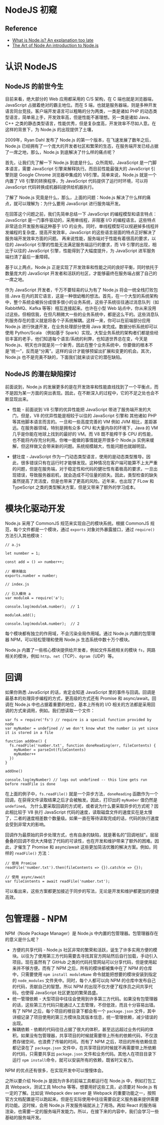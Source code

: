 # NodeJS 初窥
## Reference
- [What is Node.js? An explanation too late](https://lethalbrains.com/what-is-node-js-an-explanation-too-late-477c10778dea#.5daatualo)
- [The Art of Node An introduction to Node.js](https://github.com/maxogden/art-of-node#modules)

# 认识 NodeJS
## NodeJS 的前世今生
目前来看，绝大部分的 Web 应用都采用的 C/S 架构，在 C 端也就是浏览器端，JavaScript 占据着绝对的霸主地位。而在 S 端，也就是服务器端，则是多种开发语言同台竞技。客户端开发语言可以粗略的分为两类，一类是诸如 PHP 的动态类型语言，简单易上手，开发效率高，但是性能不甚理想。另一类是诸如 Java、C++ 之类的静态类型语言，性能优秀，但是复杂度高，开发效率不尽如人意。在这样的背景下，为 Node.js 的出现提供了土壤，

2009年，Ryan Dahl 发布了 Node.js 的第一个版本，在飞速发展了数年之后，Node.js 已经拥有了一个庞大的开发者社区和繁荣的生态，在服务端开发已经占据了一席之地，那么，Node.js 到底解决了什么样的痛点呢？

首先，让我们先了解一下 Node.js 到底是什么。众所周知，JavaScript 是一门脚本语言，需要 JavaScript 引擎来解释执行。而目前性能最强大的 JavaScript 引擎则是 Google Chrome 浏览器中集成的 V8引擎。简单来说，Node.js 就是一个内置了 V8 引擎的转换程序，为 JavaScript 代码提供了运行时环境，可以将 JavaScript 代码转换成机器码提供给机器执行。

了解了 Node.js 究竟是什么，那么，上面的问题：Node.js 解决了什么样的痛点，就可以理解为：为什么要用 JavaScript 进行服务端开发。

在回答这个问题之前，我们先简单总结一下 JavaScript 的编程模型和语言特点：JavaScript 是一门事件驱动的，采用单线程，非阻塞 I/O 的编程语言。这些特点非常适合开发服务端这种基于 I/O 的业务。同时，单线程模型可以规避掉多线程并发编程的复杂度，提高开发效率，JavaScript 的这些语言层面的特点正好解决了服务端开发效率方面的问题。
再来说性能，服务端对于性能有着很高的要求，以往的 JavaScript 引擎的性能无法满足服务端运行的要求，而 V8 引擎的出现，相比于以往的 JavaScript 引擎，性能得到了大幅度提升，为 JavaScript 进军服务端扫清了最后一重障碍。

基于以上两点，Node.js 正是实现了开发效率和性能之间的良好平衡，同时依托于数量庞大的 JavaScript 开发者和活跃的社区，才能够最终在服务端占据了自己的一席之地。

作为 JavaScript 开发者，千万不要轻易的认为有了 Node.js 将会一统全栈打败包括 Java 在内的其它语言，这是一种很幼稚的想法。首先，在一个大型的系统架构中，整个系统会被拆分成很多很小的业务系统，这些子系统往往通过消息队列（如 RabbitMQ、Kafka 等等）相互连接起来。也许在小型 Web 站点中，你从来没用过这些。但相信我，在但凡稍微大一些的业务系统中，都是这么干的。这些消息队列服务存在的意义就是将各个子系统解耦。这样一来，你可以在前端部分应用 Node.js 进行快速开发，在业务处理部分使用 Java 来完成。数据分析系统却可以使用 Python/Scala （例如基于 Spark）实现。大型业务系统的架构者们都是些经验丰富的老手，他们知道每个语言/系统的利弊，也知道世界总在变，今天是 Node.js、明天也许就是另一个新秀，因此在整个业务系统中，你要做的根本不是“统一”，反而是“分离”。这样的设计才能够预留出扩展和变更的机会。其次，Node.js 也不是完美不缺的，下面我们就来谈谈它的潜在缺陷。

## NodeJS 的潜在缺陷探讨
前面说到，Node.js 的发展更多的是在开发效率和性能直线找到了一个平衡点，而不是因为某一方面的突出表现。因此，在不断深入的过程中，它的不足之处也会不断显现出来。
- 性能 - 前面说到 V8 引擎的优异性能把 JavaScript 带进了服务端开发的大门，但是，V8 的优异性能是相较于以往的 JavaScript 引擎和 其他诸如 PHP 等其他脚本语言而言的。一旦和一些高度完善的 VM 例如 JVM 相比，差距甚远。在服务器领域，特别是拥有众多 CPU 和大量内存的环境下，Java 的 VM 几乎是你能在地球上找到的最好的 VM。而 V8 既不能榨干多 CPU 的性能，也不能将内存充分利用。你唯一能做的事情就是开很多个 Node.js 实例来缓解，但这样做又会带来新的问题。系统规模越大，性能问题也就越明显。

- 健壮度 - JavaScript 作为一门动态类型语言，使用的是动态类型推导。因此，很多错误只有在运行时才能够发现。这种情况在客户端可能算不上太严重的问题，但是在服务端，对于稳定性和代码的健壮性有着极高的要求，一旦出现错误，导致服务器宕机，就会造成不可估量的损失。因此，类型检查的缺失虽然提高了灵活度，但是也带来了更高的风险。近年来，也出现了 FLow 和 TypeScript 之类的类型解决方案，但是又带来了额外的学习成本。

# 模块化驱动开发
Node.js 采用了 CommonJS 规范来实现自己的模块系统。根据 CommonJS 规范，每个文件都是一个模块，通过 `exports` 对象对外暴露接口，通过 `require()` 方法引入其他模块：
```
// a.js

let nunmber = 1;

const add = () => number++;

// 模块输出
exports.number = number;
```
```
// index.js

// 引入模块 a
var moduleA = require('a');

console.log(moduleA.number);  // 1

moduleA.add();

console.log(moduleA.number);  // 2
```

每个模块都有独立的作用域，不会污染全局作用域。通过 Node.js 内置的包管理器 NPM，可以轻松管理和使用 Node.js 生态系统中数十万个模块。

Node.js 内置了一些核心模块提供给开发者，例如文件系统相关的模块 `fs`，网路相关的模块，例如 `http`、`net`（TCP）、`dgram`（UDP）等。

# 回调
如果你熟悉 JavaScript 的话，肯定会知道 JavaScript 里的事件与回调。回调是最基本的处理异步编程的方式，更高级的方式还有 Promise 和 async/await。回调在 Node.js 中也占据着重要的地位，基本上所有的 I/O 相关的方法都是采用回调的方式来调用，例如。我们想读取一个文件：
```
var fs = require('fs') // require is a special function provided by node
var myNumber = undefined // we don't know what the number is yet since it is stored in a file

function addOne() {
  fs.readFile('number.txt', function doneReading(err, fileContents) {
    myNumber = parseInt(fileContents)
    myNumber++
  })
}

addOne()

console.log(myNumber) // logs out undefined -- this line gets run before readFile is done
```
在上面的例子中，`fs.readFile()` 就是一个异步方法，`doneReading` 函数作为一个回调，在获得文件读取结果之后才会被触发。因此，打印出的 `myNumber` 值仍然是 `undefined`。
为什么要采取回调的方式呢，或者说为什么要采取异步的方式呢？因此相比较于 V8 执行 JavaScript 代码的速度，读取磁盘文件的速度实在是太慢了，二者的速度相差数个数量级。如果一直在等待读取完成的话，代码的执行速度会受到非常大的影响。

回调作为最原始的异步处理方式，也有自身的缺陷，就是著名的"回调地狱"。层层叠叠的回调不但大大降低了代码的可读性，也在开发和维护带来了额外的困难。因此，才催生了 Promise 和 async/await 这些更加简洁优雅的解决方案。例如，同样的 `readFile()` 方法：
```
// 使用 Promise
readFile('number.txt').then(fileContents => {}).catch(e => {});

// 使用 async/await
var fileContents = await readFile('number.txt');
```
可以看出来，这些方案都更加接近于同步的写法，无论是开发和维护都更加的便捷高效。

# 包管理器 - NPM
NPM（Node Package Manager）是 Node.js 中内置的包管理器。包管理器存在的意义是什么呢？
- 方便的共享代码 - Node.js 社区非常的繁荣和活跃，诞生了许多实用方便的模块。以往为了使用第三方代码需要去寻找其官方网站然后自行加载，手动引入项目。现在虽然有了 GitHub 之类的代码托管网站可以分享代码，但是使用起来并不够方便。而有了 NPM 之后，所有的模块都被集中在了 NPM 的仓库中，只需要使用 `npm install moduleName` 命令就能把想要的模块安装到指定的 `node_modules` 文件夹中。同时，每个人都可以向 NPM 的仓库中发布自己的代码，贡献自己的智慧。所以 NPM 的出现不仅方便了程序员之间共享代码，也使得 JavaScript 社区更加的繁荣昌盛。
- 统一管理依赖 - 大型项目中往往会使用到许多第三方代码。如果没有包管理器的话，这些第三方代码只能通过人工去管理，不但低效，而且十分容易出错。有了 NPM 之后，每个项目的根目录下都会有一个 `package.json` 文件，其中详细记录了项目使用的第三方模块及其版本信息，统一管理依赖，减少错误的出现。
- 解耦依赖 - 依赖的代码往往占据了很大的体积，甚至远远超过业务代码的体积。如果没有包管理器，共享项目的时候就需要带上所有的依赖代码，不仅浪费存储空间，也浪费了传输的时间。而有了 NPM 之后，项目的所有依赖信息都记录在了 `package.json` 文件中，在共享项目的时候就不再需要带上所依赖的代码，只需要共享出 `package.json` 文件和业务代码。其他人在项目目录下运行 `npm install`命令，就可以安装所有的依赖，既省时又省力。

NPM 的优点还有很多，在实现开发中可以慢慢体会。

之所以要介绍 Node.js 是因为许多的前端工具都运行在 Node.js 中，例如打包工具 Webpack，测试工具 Mocha 等等。想要用好这些工具，必须要对 Node.js 有一定的了解。比如说 Webpack dev server 是 Webpack 的重要功能之一，按照官方文档配置是可以跑起来。但是在实际使用中往往需要自定义服务器来提供需要的功能。这时候，会用 Node.js 开发服务端就派上了用场。再如 React 的服务端渲染，也需要一定的服务端开发能力。所以，在接下来的内容中，我们会学习一些基础的服务端开发。





